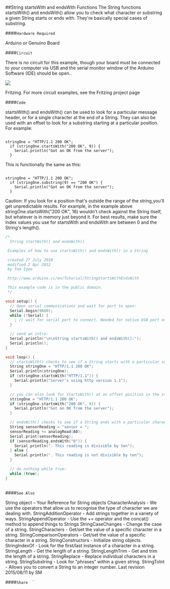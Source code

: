 ##String startsWith and endsWith Functions
The String functions startsWith() and endsWith() allow you to check what character or substring a given String starts or ends with. They're basically special cases of substring.


####`Hardware Required`

Arduino or Genuino Board  

####`Circuit`


There is no circuit for this example, though your board must be connected to your computer via USB and the serial monitor window of the Arduino Software (IDE) should be open.. 


![](img/Arduino_bb.png)

Fritzing. For more circuit examples, see the Fritzing project page 


####`Code`

startsWith() and endsWith() can be used to look for a particular message header, or for a single character at the end of a String. They can also be used with an offset to look for a substring starting at a particular position.  For example:


```
 
stringOne = "HTTP/1.1 200 OK";
  if (stringOne.startsWith("200 OK", 9)) {
    Serial.println("Got an OK from the server"); 
  } 

```
This is functionally the same as this:

```

stringOne = "HTTP/1.1 200 OK";
  if (stringOne.substring(9) == "200 OK") {
    Serial.println("Got an OK from the server"); 
  } 

```

Caution:
If you look for a position that's outside the range of the string,you'll get unpredictable results.  For example, in the example above stringOne.startsWith("200 OK", 16) wouldn't check against the String itself, but whatever is in memory just beyond it. For best results, make sure the index values you use for startsWith and endsWith are between 0 and the String's length().




  
```c++
/*
  String startWith() and endsWith()

 Examples of how to use startsWith() and endsWith() in a String

 created 27 July 2010
 modified 2 Apr 2012
 by Tom Igoe

 http://www.arduino.cc/en/Tutorial/StringStartsWithEndsWith

 This example code is in the public domain.
 */

void setup() {
  // Open serial communications and wait for port to open:
  Serial.begin(9600);
  while (!Serial) {
    ; // wait for serial port to connect. Needed for native USB port only
  }

  // send an intro:
  Serial.println("\n\nString startsWith() and endsWith():");
  Serial.println();
}

void loop() {
  // startsWith() checks to see if a String starts with a particular substring:
  String stringOne = "HTTP/1.1 200 OK";
  Serial.println(stringOne);
  if (stringOne.startsWith("HTTP/1.1")) {
    Serial.println("Server's using http version 1.1");
  }

  // you can also look for startsWith() at an offset position in the string:
  stringOne = "HTTP/1.1 200 OK";
  if (stringOne.startsWith("200 OK", 9)) {
    Serial.println("Got an OK from the server");
  }

  // endsWith() checks to see if a String ends with a particular character:
  String sensorReading = "sensor = ";
  sensorReading += analogRead(A0);
  Serial.print(sensorReading);
  if (sensorReading.endsWith("0")) {
    Serial.println(". This reading is divisible by ten");
  } else {
    Serial.println(". This reading is not divisible by ten");
  }

  // do nothing while true:
  while (true);
}
  
```





####`See Also`

String object – Your Reference for String objects
CharacterAnalysis - We use the operators that allow us to recognise the type of character we are dealing with.
StringAdditionOperator - Add strings together in a variety of ways. 
StringAppendOperator - Use the += operator and the concat() method to append things to Strings
StringCaseChanges - Change the case of a string. 
StringCharacters - Get/set the value of a specific character in a string. 
StringComparisonOperators - Get/set the value of a specific character in a string. 
StringConstructors - Initialize string objects. 
StringIndexOf - Look for the first/last instance of a character in a string. 
StringLength - Get the length of a string. 
StringLengthTrim - Get and trim the length of a string. 
StringReplace - Replace individual characters in a string. 
StringSubstring - Look for "phrases" within a given string. 
StringToInt - Allows you to convert a String to an integer number.
Last revision 2015/08/11 by SM



				
				




  ####`Share`
`
`
`

